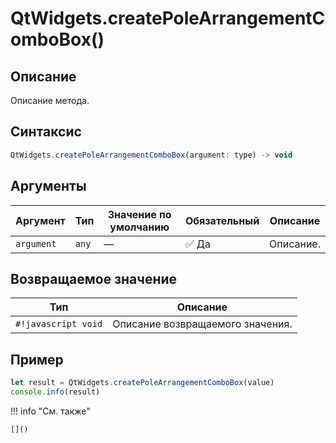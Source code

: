 # QtWidgets.createPoleArrangementComboBox()

## Описание
Описание метода.

## Синтаксис
```javascript
QtWidgets.createPoleArrangementComboBox(argument: type) -> void
```

## Аргументы
| Аргумент        | Тип            | Значение по умолчанию | Обязательный | Описание                          |
|-----------------|------------------|------------------------|--------------|-----------------------------------|
| `argument`        | `any`   | —                      | :white_check_mark: Да         | Описание.    |

## Возвращаемое значение
| Тип     | Описание                                                                 |
|---------|--------------------------------------------------------------------------|
| `#!javascript void`  | Описание возвращаемого значения. |

## Пример
```javascript linenums="1"
let result = QtWidgets.createPoleArrangementComboBox(value)
console.info(result)
```

!!! info "См. также"

    []()

